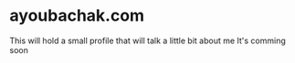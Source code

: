 # ayoubachak.com
This will hold a small profile that will talk a little bit about me
It's comming soon
